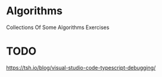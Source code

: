 # Algorithms

Collections Of Some Algorithms Exercises

# TODO

https://tsh.io/blog/visual-studio-code-typescript-debugging/